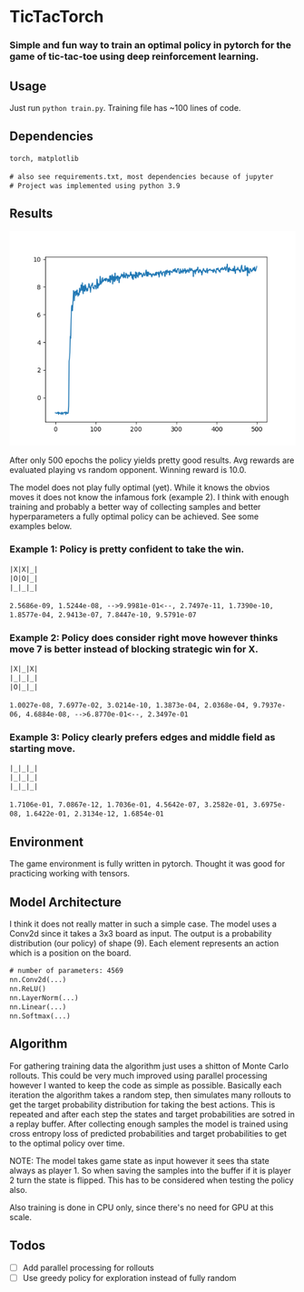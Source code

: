 # TicTacTorch
### Simple and fun way to train an optimal policy in pytorch for the game of tic-tac-toe using deep reinforcement learning.

## Usage
Just run ````python train.py````. Training file has ~100 lines of code.

## Dependencies
```
torch, matplotlib

# also see requirements.txt, most dependencies because of jupyter
# Project was implemented using python 3.9
```

## Results
![Alt text](assets/train.png)

After only 500 epochs the policy yields pretty good results. Avg rewards are evaluated playing vs random
opponent. Winning reward is 10.0.

The model does not play fully optimal (yet). While it knows the obvios moves it does not know the infamous fork (example 2).
I think with enough training and probably a better way of collecting samples and better hyperparameters a fully optimal policy can be achieved. 
See some examples below.

### Example 1: Policy is pretty confident to take the win.
```
|X|X|_|      
|O|O|_|      
|_|_|_|      

2.5686e-09, 1.5244e-08, -->9.9981e-01<--, 2.7497e-11, 1.7390e-10, 1.8577e-04, 2.9413e-07, 7.8447e-10, 9.5791e-07
```

### Example 2: Policy does consider right move however thinks move 7 is better instead of blocking strategic win for X.
```
|X|_|X|      
|_|_|_|      
|O|_|_|      

1.0027e-08, 7.6977e-02, 3.0214e-10, 1.3873e-04, 2.0368e-04, 9.7937e-06, 4.6884e-08, -->6.8770e-01<--, 2.3497e-01
```

### Example 3: Policy clearly prefers edges and middle field as starting move.
```
|_|_|_|      
|_|_|_|      
|_|_|_|      

1.7106e-01, 7.0867e-12, 1.7036e-01, 4.5642e-07, 3.2582e-01, 3.6975e-08, 1.6422e-01, 2.3134e-12, 1.6854e-01
```

## Environment
The game environment is fully written in pytorch. Thought it was good for practicing working with tensors.

## Model Architecture
I think it does not really matter in such a simple case. The model uses a Conv2d since it takes a 3x3 board
as input. The output is a probability distribution (our policy) of shape (9). Each element represents 
an action which is a position on the board.
```
# number of parameters: 4569
nn.Conv2d(...)
nn.ReLU()
nn.LayerNorm(...)
nn.Linear(...)
nn.Softmax(...)
```

## Algorithm
For gathering training data the algorithm just uses a shitton of Monte Carlo rollouts.
This could be very much improved using parallel processing however I wanted to keep the code as simple
as possible. Basically each iteration the algorithm takes a random step, then simulates many rollouts to
get the target probability distribution for taking the best actions. This is repeated and after each step
the states and target probabilities are sotred in a replay buffer. After collecting enough samples the model
is trained using cross entropy loss of predicted probabilities and target probabilities to get to the optimal
policy over time.

NOTE: The model takes game state as input however it sees tha state always as player 1. So when saving 
the samples into the buffer if it is player 2 turn the state is flipped. This has to be considered when testing
the policy also.

Also training is done in CPU only, since there's no need for GPU at this scale.

## Todos
- [ ] Add parallel processing for rollouts
- [ ] Use greedy policy for exploration instead of fully random
